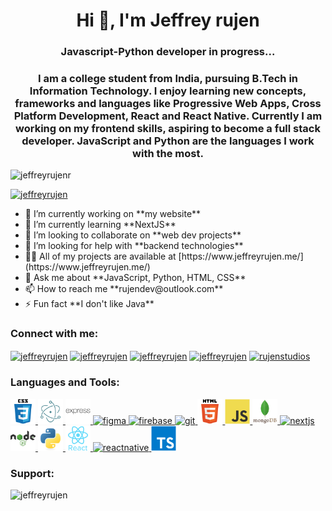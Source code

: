 <h1 align="center">Hi 👋, I'm Jeffrey rujen</h1>
<h3 align="center">Javascript-Python developer in progress...</h3>
<h3 align="center">I am a college student from India, pursuing B.Tech in Information Technology. I enjoy learning new concepts, frameworks and languages like Progressive Web Apps, Cross Platform Development, React and React Native. Currently I am working on my frontend skills, aspiring to become a full stack developer. JavaScript and Python are the languages I work with the most.</h3>

<p align="left"> <img src="https://komarev.com/ghpvc/?username=jeffreyrujenr&label=Profile%20views&color=0e75b6&style=flat" alt="jeffreyrujenr" /> </p>

<p align="left"> <a href="https://twitter.com/jeffreyrujen" target="blank"><img src="https://img.shields.io/twitter/follow/jeffreyrujen?logo=twitter&style=for-the-badge" alt="jeffreyrujen" /></a> </p>

<ul>
  <li>🔭 I’m currently working on **my website**</li>
  <li>🌱 I’m currently learning **NextJS**</li>
  <li>👯 I’m looking to collaborate on **web dev projects**</li>
  <li>🤝 I’m looking for help with **backend technologies**</li>
  <li>👨‍💻 All of my projects are available at [https://www.jeffreyrujen.me/](https://www.jeffreyrujen.me/)</li>
  <li>💬 Ask me about **JavaScript, Python, HTML, CSS**</li>
  <li>📫 How to reach me **rujendev@outlook.com**</li>
  <li>⚡ Fun fact **I don't like Java**</li>
</ul>  

<h3 align="left">Connect with me:</h3>
<p align="left">
<a href="https://twitter.com/jeffreyrujen" target="blank" color="#0000ff"><img align="center" src="https://cdn.jsdelivr.net/npm/simple-icons@3.0.1/icons/twitter.svg" alt="jeffreyrujen" height="30" width="40"/></a>
<a href="https://linkedin.com/in/jeffreyrujen" target="blank"><img align="center" src="https://cdn.jsdelivr.net/npm/simple-icons@3.0.1/icons/linkedin.svg" alt="jeffreyrujen" height="30" width="40" /></a>
<a href="https://fb.com/jeffreyrujen" target="blank"><img align="center" src="https://cdn.jsdelivr.net/npm/simple-icons@3.0.1/icons/facebook.svg" alt="jeffreyrujen" height="30" width="40" /></a>
<a href="https://instagram.com/jeffreyrujen" target="blank"><img align="center" src="https://cdn.jsdelivr.net/npm/simple-icons@3.0.1/icons/instagram.svg" alt="jeffreyrujen" height="30" width="40" /></a>
<a href="https://www.youtube.com/c/rujenstudios" target="blank"><img align="center" src="https://cdn.jsdelivr.net/npm/simple-icons@3.0.1/icons/youtube.svg" alt="rujenstudios" height="30" width="40" /></a>
</p>

<h3 align="left">Languages and Tools:</h3>
<p align="left"> <a href="https://www.w3schools.com/css/" target="_blank"> <img src="https://raw.githubusercontent.com/devicons/devicon/master/icons/css3/css3-original-wordmark.svg" alt="css3" width="40" height="40"/> </a> <a href="https://www.electronjs.org" target="_blank"> <img src="https://raw.githubusercontent.com/devicons/devicon/master/icons/electron/electron-original.svg" alt="electron" width="40" height="40"/> </a> <a href="https://expressjs.com" target="_blank"> <img src="https://raw.githubusercontent.com/devicons/devicon/master/icons/express/express-original-wordmark.svg" alt="express" width="40" height="40"/> </a> <a href="https://www.figma.com/" target="_blank"> <img src="https://www.vectorlogo.zone/logos/figma/figma-icon.svg" alt="figma" width="40" height="40"/> </a> <a href="https://firebase.google.com/" target="_blank"> <img src="https://www.vectorlogo.zone/logos/firebase/firebase-icon.svg" alt="firebase" width="40" height="40"/> </a> <a href="https://git-scm.com/" target="_blank"> <img src="https://www.vectorlogo.zone/logos/git-scm/git-scm-icon.svg" alt="git" width="40" height="40"/> </a> <a href="https://www.w3.org/html/" target="_blank"> <img src="https://raw.githubusercontent.com/devicons/devicon/master/icons/html5/html5-original-wordmark.svg" alt="html5" width="40" height="40"/> </a> <a href="https://developer.mozilla.org/en-US/docs/Web/JavaScript" target="_blank"> <img src="https://raw.githubusercontent.com/devicons/devicon/master/icons/javascript/javascript-original.svg" alt="javascript" width="40" height="40"/> </a> <a href="https://www.mongodb.com/" target="_blank"> <img src="https://raw.githubusercontent.com/devicons/devicon/master/icons/mongodb/mongodb-original-wordmark.svg" alt="mongodb" width="40" height="40"/> </a> <a href="https://nextjs.org/" target="_blank"> <img src="https://cdn.worldvectorlogo.com/logos/nextjs-3.svg" alt="nextjs" width="40" height="40"/> </a> <a href="https://nodejs.org" target="_blank"> <img src="https://raw.githubusercontent.com/devicons/devicon/master/icons/nodejs/nodejs-original-wordmark.svg" alt="nodejs" width="40" height="40"/> </a> <a href="https://www.python.org" target="_blank"> <img src="https://raw.githubusercontent.com/devicons/devicon/master/icons/python/python-original.svg" alt="python" width="40" height="40"/> </a> <a href="https://reactjs.org/" target="_blank"> <img src="https://raw.githubusercontent.com/devicons/devicon/master/icons/react/react-original-wordmark.svg" alt="react" width="40" height="40"/> </a> <a href="https://reactnative.dev/" target="_blank"> <img src="https://reactnative.dev/img/header_logo.svg" alt="reactnative" width="40" height="40"/> </a> <a href="https://www.typescriptlang.org/" target="_blank"> <img src="https://raw.githubusercontent.com/devicons/devicon/master/icons/typescript/typescript-original.svg" alt="typescript" width="40" height="40"/> </a> </p>

<h3 align="left">Support:</h3>
<p><a href="https://www.buymeacoffee.com/jeffreyrujen"> <img align="left" src="https://cdn.buymeacoffee.com/buttons/v2/default-yellow.png" height="50" width="210" alt="jeffreyrujen" /></a></p><br><br>
